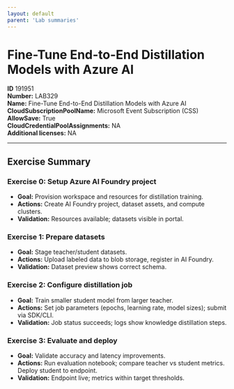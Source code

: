 ```yaml
---
layout: default
parent: 'Lab summaries'
---
```


# Fine-Tune End-to-End Distillation Models with Azure AI

**ID** 191951  
**Number:** LAB329  
**Name:** Fine-Tune End-to-End Distillation Models with Azure AI
**CloudSubscriptionPoolName:** Microsoft Event Subscription (CSS)  
**AllowSave:** True  
**CloudCredentialPoolAssignments:** NA  
**Additional licenses:** NA  

---

## Exercise Summary
### Exercise 0: Setup Azure AI Foundry project
- **Goal:** Provision workspace and resources for distillation training.  
- **Actions:** Create AI Foundry project, dataset assets, and compute clusters.  
- **Validation:** Resources available; datasets visible in portal.  

### Exercise 1: Prepare datasets
- **Goal:** Stage teacher/student datasets.  
- **Actions:** Upload labeled data to blob storage, register in AI Foundry.  
- **Validation:** Dataset preview shows correct schema.  

### Exercise 2: Configure distillation job
- **Goal:** Train smaller student model from larger teacher.  
- **Actions:** Set job parameters (epochs, learning rate, model sizes); submit via SDK/CLI.  
- **Validation:** Job status succeeds; logs show knowledge distillation steps.  

### Exercise 3: Evaluate and deploy
- **Goal:** Validate accuracy and latency improvements.  
- **Actions:** Run evaluation notebook; compare teacher vs student metrics. Deploy student to endpoint.  
- **Validation:** Endpoint live; metrics within target thresholds.  
